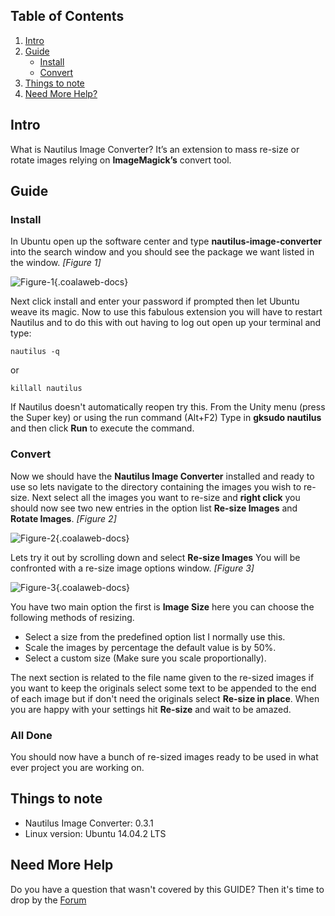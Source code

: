 ## Table of Contents

1.  [Intro](#intro)
2.  [Guide](#guide)
    -   [Install](#install)
    -   [Convert](#convert)
5.  [Things to note](#notes)
6.  [Need More Help?](#more-help)

## <a name="intro"></a>Intro

What is Nautilus Image Converter? It’s an extension to mass re-size or rotate images relying on **ImageMagick’s** convert tool. 

## <a name="guide"></a>Guide

### <a name="install"></a>Install
In Ubuntu open up the software center and type **nautilus-image-converter** into the search window and you should see the package we want listed in the window. *\[Figure 1\]*

![Figure-1](https://d1tgoab1lhw0tx.cloudfront.net/images/docs/ubuntu/bulk-image-resize/bulk-image-resize-1.png "Figure-1"){.coalaweb-docs}

Next click install and enter your password if prompted then let Ubuntu weave its magic. Now to use this fabulous extension you will have to restart Nautilus and to do this with out having to log out open up your terminal and type:

    nautilus -q

or

    killall nautilus

If Nautilus doesn't automatically reopen try this. From the Unity menu (press the Super key) or using the run command (Alt+F2) Type in **gksudo nautilus** and then click **Run** to execute the command.

### <a name="convert"></a>Convert

Now we should have the **Nautilus Image Converter** installed and ready to use so lets navigate to the directory containing the images you wish to re-size. Next select all the images you want to re-size and **right click** you should now see two new entries in the option list **Re-size Images** and **Rotate Images**. *\[Figure 2\]*

![Figure-2](https://d1tgoab1lhw0tx.cloudfront.net/images/docs/ubuntu/bulk-image-resize/bulk-image-resize-2.png "Figure-2"){.coalaweb-docs}

Lets try it out by scrolling down and select **Re-size Images** You will be confronted with a re-size image options window. *\[Figure 3\]*

![Figure-3](https://d1tgoab1lhw0tx.cloudfront.net/images/docs/ubuntu/bulk-image-resize/bulk-image-resize-3.png "Figure-3"){.coalaweb-docs}

You have two main option the first is **Image Size** here you can choose the following methods of resizing.

-   Select a size from the predefined option list I normally use this.
-   Scale the images by percentage the default value is by 50%.
-   Select a custom size (Make sure you scale proportionally).

The next section is related to the file name given to the re-sized images if you want to keep the originals select some text to be appended to the end of each image but if don't need the originals select **Re-size in place**. When you are happy with your settings hit **Re-size** and wait to be amazed.

### All Done

You should now have a bunch of re-sized images ready to be used in what ever project you are working on.

## <a name="notes"></a>Things to note

-   Nautilus Image Converter: 0.3.1
-   Linux version: Ubuntu 14.04.2 LTS

## <a name="more-help"></a>Need More Help

<div class="uk-alert">Do you have a question that wasn't covered by this GUIDE? Then it's time to drop by the <a href="https://coalaweb.com/forum/index" target="_self">Forum</a></div>